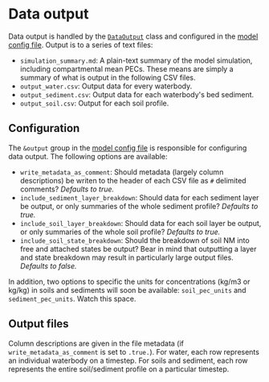 # Data output

Data output is handled by the [`DataOutput`](../src/Data/DataOutputModule.f90) class and configured in the [model config file](../config/config.example.nml). Output is to a series of text files:

- `simulation_summary.md`: A plain-text summary of the model simulation, including compartmental mean PECs. These means are simply a summary of what is output in the following CSV files.
- `output_water.csv`: Output data for every waterbody.
- `output_sediment.csv`: Output data for each waterbody's bed sediment.
- `output_soil.csv`: Output for each soil profile.
<!-- - `output_soil_biota.csv`: Output data for biota in each soil profile. -->
<!-- - `output_water_biota.csv`: Output data for biota in each water body. -->

## Configuration

The `&output` group in the [model config file](../config.example.nml) is responsible for configuring data output. The following options are available:

- `write_metadata_as_comment`: Should metadata (largely column descriptions) be writen to the header of each CSV file as `#` delimited comments? *Defaults to true.* 
- `include_sediment_layer_breakdown`: Should data for each sediment layer be output, or only summaries of the whole sediment profile? *Defaults to true.*
- `include_soil_layer_breakdown`: Should data for each soil layer be output, or only summaries of the whole soil profile? *Defaults to true.*
- `include_soil_state_breakdown`: Should the breakdown of soil NM into free and attached states be output? Bear in mind that outputting a layer and state breakdown may result in particularly large output files. *Defaults to false.*

In addition, two options to specific the units for concentrations (kg/m3 or kg/kg) in soils and sediments will soon be available: `soil_pec_units` and `sediment_pec_units`. Watch this space.

## Output files

Column descriptions are given in the file metadata (if `write_metadata_as_comment` is set to `.true.`). For water, each row represents an individual waterbody on a timestep. For soils and sediment, each row represents the entire soil/sediment profile on a particular timestep.
